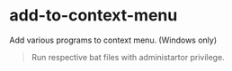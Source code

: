 # add-to-context-menu
Add various programs to context menu. (Windows only)

> Run respective bat files with administartor privilege.
 
